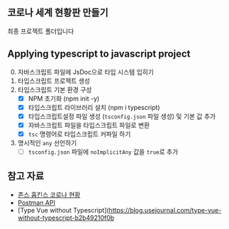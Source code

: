 ## 코로나 세계 현황판 만들기

최종 프로젝트 폴더입니다

## Applying typescript to javascript project

0. 자바스크립트 파일에 JsDoc으로 타입 시스템 입히기
1. 타입스크립트 프로젝트 생성
2. 타입스크립트 기본 환경 구성
    - [x] NPM 초기화 (npm init -y)
    - [x] 타입스크립트 라이브러리 설치 (npm i typescript)
    - [x] 타입스크립트설정 파일 생성 (`tsconfig.json` 파일 생성) 및 기본 값 추가
    - [x] 자바스크립트 파일을 타입스크립트 파일로 변환
    - [x] `tsc` 명령어로 타입스크립트 커파일 하기
3. 명시적인 `any` 선언하기
    - [ ] `tsconfig.json` 파일에 `noImplicitAny` 값을 `true`로 추가

## 참고 자료

- [존스 홉킨스 코로나 현황](https://www.arcgis.com/apps/opsdashboard/index.html#/bda7594740fd40299423467b48e9ecf6)
- [Postman API](https://documenter.getpostman.com/view/10808728/SzS8rjbc?version=latest#27454960-ea1c-4b91-a0b6-0468bb4e6712)
- [Type Vue without Typescript](https://blog.usejournal.com/type-vue-without-typescript-b2b49210f0b